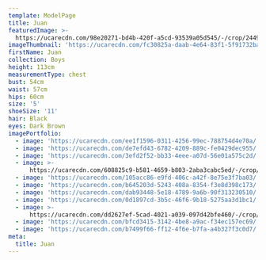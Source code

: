 ```yaml
---
template: ModelPage
title: Juan
featuredImage: >-
  https://ucarecdn.com/98e20271-bd4b-420f-a5cd-93539a05d545/-/crop/2449x820/0,205/-/preview/
imageThumbnail: 'https://ucarecdn.com/fc30825a-daab-4e64-83f1-5f91732baae3/'
firstName: Juan
collection: Boys
height: 113cm
measurementType: chest
bust: 54cm
waist: 57cm
hips: 60cm
size: '5'
shoeSize: '11'
hair: Black
eyes: Dark Brown
imagePortfolio:
  - image: 'https://ucarecdn.com/ee1f1596-0311-4256-99ec-788754d4e70a/'
  - image: 'https://ucarecdn.com/de7efd43-6782-4209-889c-fe0429dec955/'
  - image: 'https://ucarecdn.com/3efd2f52-bb33-4eee-a07d-56e01a575c2d/'
  - image: >-
      https://ucarecdn.com/608825c9-b581-4659-b803-2aba3cabc5ed/-/crop/1632x1847/0,0/-/preview/
  - image: 'https://ucarecdn.com/105acc86-e9fd-406c-a42f-8e75e3f7ba03/'
  - image: 'https://ucarecdn.com/b645203d-5243-408a-8354-f3e8d398c173/'
  - image: 'https://ucarecdn.com/dab93448-5e18-4789-9a6b-90f313230510/'
  - image: 'https://ucarecdn.com/0d1897cd-3b5c-46f6-9b18-5275aa3d1bc1/'
  - image: >-
      https://ucarecdn.com/dd2627ef-5cad-4021-a039-097d42bfe460/-/crop/1717x1619/386,13/-/preview/
  - image: 'https://ucarecdn.com/bfcd3415-3142-4be8-a9ac-f34ec157ec69/'
  - image: 'https://ucarecdn.com/b7499f66-ff12-4f6e-b7fa-a4b327f3c0d7/'
meta:
  title: Juan
---
```


